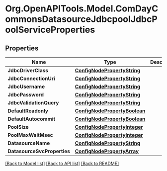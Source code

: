 # Org.OpenAPITools.Model.ComDayCommonsDatasourceJdbcpoolJdbcPoolServiceProperties
## Properties

Name | Type | Description | Notes
------------ | ------------- | ------------- | -------------
**JdbcDriverClass** | [**ConfigNodePropertyString**](ConfigNodePropertyString.md) |  | [optional] 
**JdbcConnectionUri** | [**ConfigNodePropertyString**](ConfigNodePropertyString.md) |  | [optional] 
**JdbcUsername** | [**ConfigNodePropertyString**](ConfigNodePropertyString.md) |  | [optional] 
**JdbcPassword** | [**ConfigNodePropertyString**](ConfigNodePropertyString.md) |  | [optional] 
**JdbcValidationQuery** | [**ConfigNodePropertyString**](ConfigNodePropertyString.md) |  | [optional] 
**DefaultReadonly** | [**ConfigNodePropertyBoolean**](ConfigNodePropertyBoolean.md) |  | [optional] 
**DefaultAutocommit** | [**ConfigNodePropertyBoolean**](ConfigNodePropertyBoolean.md) |  | [optional] 
**PoolSize** | [**ConfigNodePropertyInteger**](ConfigNodePropertyInteger.md) |  | [optional] 
**PoolMaxWaitMsec** | [**ConfigNodePropertyInteger**](ConfigNodePropertyInteger.md) |  | [optional] 
**DatasourceName** | [**ConfigNodePropertyString**](ConfigNodePropertyString.md) |  | [optional] 
**DatasourceSvcProperties** | [**ConfigNodePropertyArray**](ConfigNodePropertyArray.md) |  | [optional] 

[[Back to Model list]](../README.md#documentation-for-models) [[Back to API list]](../README.md#documentation-for-api-endpoints) [[Back to README]](../README.md)


